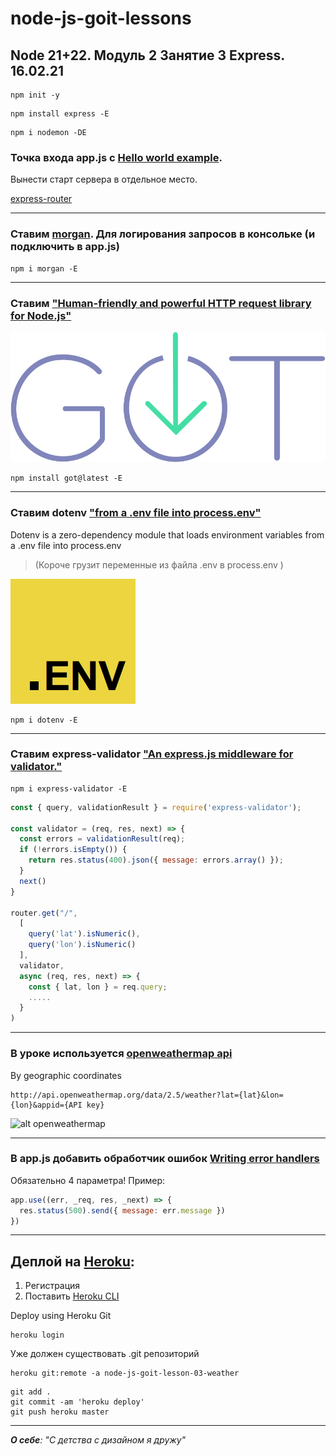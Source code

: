 # node-js-goit-lessons

## Node 21+22. Модуль 2 Занятие 3 Express. 16.02.21

```text
npm init -y
```

```text
npm install express -E
```

```text
npm i nodemon -DE
```

### Точка входа app.js с [Hello world example](https://expressjs.com/en/starter/hello-world.html).

Вынести старт сервера в отдельное место.

[express-router](https://expressjs.com/en/guide/routing.html#express-router)

---

### Ставим [morgan](https://www.npmjs.com/package/morgan). Для логирования запросов в консольке (и подключить в app.js)

```text
npm i morgan -E
```

---

### Ставим ["Human-friendly and powerful HTTP request library for Node.js"](https://www.npmjs.com/package/got)

![alt GOT](https://raw.githubusercontent.com/sindresorhus/got/HEAD/media/logo.svg)

```text
npm install got@latest -E
```

---

### Ставим dotenv ["from a .env file into process.env"](https://www.npmjs.com/package/dotenv)

Dotenv is a zero-dependency module that loads environment variables from a .env file into process.env
>(Короче грузит переменные из файла .env в process.env )

![alt dotenv](https://raw.githubusercontent.com/motdotla/dotenv/master/dotenv.png)

```text
npm i dotenv -E
```

---

### Ставим express-validator ["An express.js middleware for validator."](https://www.npmjs.com/package/express-validator)

```text
npm i express-validator -E
```

```js
const { query, validationResult } = require('express-validator');

const validator = (req, res, next) => {
  const errors = validationResult(req);
  if (!errors.isEmpty()) {
    return res.status(400).json({ message: errors.array() });
  }
  next()
}

router.get("/",
  [
    query('lat').isNumeric(),
    query('lon').isNumeric()
  ],
  validator,
  async (req, res, next) => {
    const { lat, lon } = req.query;
    .....
  }
)
```

---

### В уроке используется [openweathermap api](https://openweathermap.org/api)

By geographic coordinates

```text
http://api.openweathermap.org/data/2.5/weather?lat={lat}&lon={lon}&appid={API key}
```

![alt openweathermap](https://openweathermap.org/themes/openweathermap/assets/img/logo_white_cropped.png)

---

### В app.js добавить обработчик ошибок [Writing error handlers](https://expressjs.com/en/guide/error-handling.html#writing-error-handlers)

Обязательно 4 параметра! Пример:

```js
app.use((err, _req, res, _next) => {
  res.status(500).send({ message: err.message })
})
```

---

## Деплой на [Heroku](https://www.heroku.com/):

1. Регистрация
2. Поставить [Heroku CLI](https://devcenter.heroku.com/articles/heroku-cli#download-and-install)

Deploy using Heroku Git

```text
heroku login
```

Уже должен существовать .git репозиторий

```text
heroku git:remote -a node-js-goit-lesson-03-weather
```

```text
git add .
git commit -am 'heroku deploy'
git push heroku master
```

---

***О себе**: "С детства с дизайном я дружу"*
